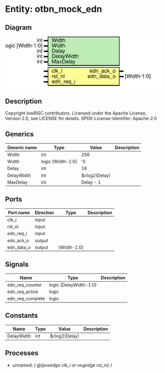 # Entity: otbn_mock_edn
## Diagram
![Diagram](otbn_mock_edn.svg "Diagram")
## Description
Copyright lowRISC contributors.
 Licensed under the Apache License, Version 2.0, see LICENSE for details.
 SPDX-License-Identifier: Apache-2.0
 
## Generics
| Generic name | Type              | Value         | Description |
| ------------ | ----------------- | ------------- | ----------- |
| Width        | int               | 256           |             |
| Width        | logic [Width-1:0] | '0            |             |
| Delay        | int               | 16            |             |
| DelayWidth   | int               | $clog2(Delay) |             |
| MaxDelay     | int               | Delay - 1     |             |
## Ports
| Port name  | Direction | Type        | Description |
| ---------- | --------- | ----------- | ----------- |
| clk_i      | input     |             |             |
| rst_ni     | input     |             |             |
| edn_req_i  | input     |             |             |
| edn_ack_o  | output    |             |             |
| edn_data_o | output    | [Width-1:0] |             |
## Signals
| Name             | Type                   | Description |
| ---------------- | ---------------------- | ----------- |
| edn_req_counter  | logic [DelayWidth-1:0] |             |
| edn_req_active   | logic                  |             |
| edn_req_complete | logic                  |             |
## Constants
| Name       | Type | Value         | Description |
| ---------- | ---- | ------------- | ----------- |
| DelayWidth | int  | $clog2(Delay) |             |
## Processes
- unnamed: _( @(posedge clk_i or negedge rst_ni) )_

